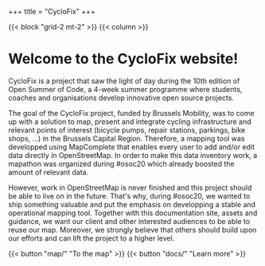+++
title = "CycloFix"
+++

{{< block "grid-2 mt-2" >}}
{{< column >}}

# Welcome to the CycloFix website!

CycloFix is a project that saw the light of day during the 10th edition of Open Summer of Code, a 4-week summer programme where students, coaches and organisations develop innovative open source projects.

The goal of the CycloFix project, funded by Brussels Mobility, was to come up with a solution to map, present and integrate cycling infrastructure and relevant points of interest (bicycle pumps, repair stations, parkings, bike shops, ...) in the Brussels Capital Region. Therefore, a mapping tool was developped using MapComplete that enables every user to add and/or edit data directly in OpenStreetMap. In order to make this data inventory work, a mapathon was organized during #osoc20 which already boosted the amount of relevant data.

However, work in OpenStreetMap is never finished and this project should be able to live on in the future. That's why, during #osoc20, we wanted to ship something valuable and put the emphasis on developping a stable and operational mapping tool. Together with this documentation site, assets and guidance, we want our client and other interested audiences to be able to reuse our map. Moreover, we strongly believe that others should build upon our efforts and can lift the project to a higher level.

{{< button "map/" "To the map" >}}  {{< button "docs/" "Learn more" >}}
